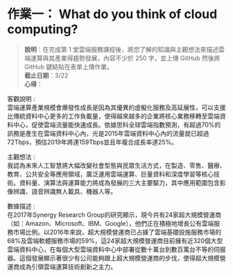 # 作業一： What do you think of cloud computing?

> **說明**：在完成第 1 堂雲端服務課程後，將您了解的知識與主觀想法來描述雲端運算與其產業得趨勢發展，內容不少於 250 字，並上傳 GitHub 然後將 GitHub 鍵結貼在表單上傳作業。  
**截止日期**：3/22  
**心得**：  

客觀說明 :  
雲端運算產業規模會爆發性成長是因為其優異的虛擬化服務及高延展性，可以支援比傳統資料中心更多的工作負載量，使得越來越多的企業將核心業務移轉至雲端資料中心，促使雲端流量能快速成長。依據思科全球雲端指數預測，有超過70%的訊務是產生在雲端資料中心內，光是2015年雲端資料中心內的流量就已超過72Tbps，預估2019年將達159Tbps並且年複合成長率達25%。

主觀想法 :  
我認為未來人工智慧將大幅改變社會型態與民眾生活方式，在製造、零售、醫療、教育、公共安全等應用領域，廣泛運用雲端運算、巨量資料和深度學習等核心技術。資料量、演算法與運算能力將成為發展的三大主要驅力，其中應用範圍包含影像辨識、語音辨識無人載具、機器人等。

數據描述 :  
在2017年Synergy Research Group的研究顯示，現今共有24家超大規模營運商（如：Amazon、Microsoft、IBM、Google），他們正在積極地增長公有雲端服務市場比例。以2016年來說，超大規模營運商已占據了雲端基礎設施服務市場的68%及雲端軟體服務市場的59%，這24家超大規模營運商目前擁有近320個大型雲端資料中心，在每個大型雲端資料中心中部署從數十萬台到數百萬台不等的伺服器。這個發展顯示著很少有公司能夠跟上超大規模營運商的步伐，使得超大規模營運商成為引領雲端運算技術創新之主力。
